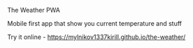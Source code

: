 The Weather PWA

Mobile first app that show you current temperature and stuff

Try it online - https://mylnikov1337kirill.github.io/the-weather/
